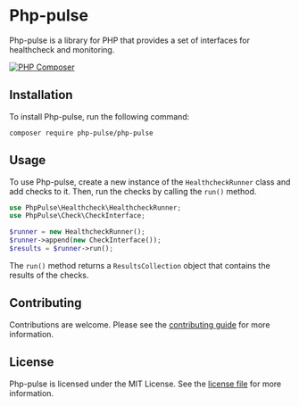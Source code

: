 # Php-pulse

Php-pulse is a library for PHP that provides a set of interfaces for healthcheck and monitoring.

[![PHP Composer](https://github.com/vesh95/php-pulse/actions/workflows/test.yml/badge.svg)](https://github.com/vesh95/php-pulse/actions/workflows/test.yml)

## Installation

To install Php-pulse, run the following command:

```
composer require php-pulse/php-pulse
```

## Usage

To use Php-pulse, create a new instance of the `HealthcheckRunner` class and add checks to it. Then, run the checks by
calling the `run()` method.

```php
use PhpPulse\Healthcheck\HealthcheckRunner;
use PhpPulse\Check\CheckInterface;

$runner = new HealthcheckRunner();
$runner->append(new CheckInterface());
$results = $runner->run();
```

The `run()` method returns a `ResultsCollection` object that contains the results of the checks.

## Contributing

Contributions are welcome. Please see the [contributing guide](CONTRIBUTING.md) for more information.

## License

Php-pulse is licensed under the MIT License. See the [license file](LICENSE.md) for more information.